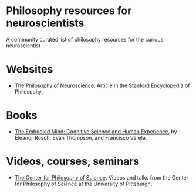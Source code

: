 # Philosophy resources for neuroscientists

A community curated list of philosophy resources for the curious neuroscientist

# Websites
* [The Philosophy of Neuroscience](https://plato.stanford.edu/entries/neuroscience/). Article in the Stanford Encyclopedia of Philosophy.

# Books
* [The Embodied Mind: Cognitive Science and Human Experience](https://mitpress.mit.edu/books/embodied-mind), by Eleanor Rosch, Evan Thompson, and Francisco Varela.

# Videos, courses, seminars
* [The Center for Philosophy of Science](https://www.youtube.com/channel/UCrRp47ZMXD7NXO3a9Gyh2sg/featured). Videos and talks from the Center for Philosophy of Science at the University of Pittsburgh.
